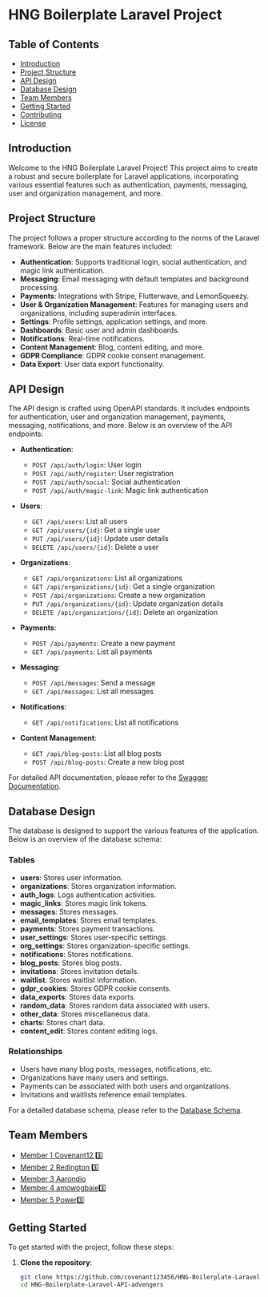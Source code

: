 # HNG Boilerplate Laravel Project

## Table of Contents
- [Introduction](#introduction)
- [Project Structure](#project-structure)
- [API Design](#api-design)
- [Database Design](#database-design)
- [Team Members](#team-members)
- [Getting Started](#getting-started)
- [Contributing](#contributing)
- [License](#license)

## Introduction
Welcome to the HNG Boilerplate Laravel Project! This project aims to create a robust and secure boilerplate for Laravel applications, incorporating various essential features such as authentication, payments, messaging, user and organization management, and more.

## Project Structure
The project follows a proper structure according to the norms of the Laravel framework. Below are the main features included:

- **Authentication**: Supports traditional login, social authentication, and magic link authentication.
- **Messaging**: Email messaging with default templates and background processing.
- **Payments**: Integrations with Stripe, Flutterwave, and LemonSqueezy.
- **User & Organization Management**: Features for managing users and organizations, including superadmin interfaces.
- **Settings**: Profile settings, application settings, and more.
- **Dashboards**: Basic user and admin dashboards.
- **Notifications**: Real-time notifications.
- **Content Management**: Blog, content editing, and more.
- **GDPR Compliance**: GDPR cookie consent management.
- **Data Export**: User data export functionality.

## API Design
The API design is crafted using OpenAPI standards. It includes endpoints for authentication, user and organization management, payments, messaging, notifications, and more. Below is an overview of the API endpoints:

- **Authentication**:
  - `POST /api/auth/login`: User login
  - `POST /api/auth/register`: User registration
  - `POST /api/auth/social`: Social authentication
  - `POST /api/auth/magic-link`: Magic link authentication

- **Users**:
  - `GET /api/users`: List all users
  - `GET /api/users/{id}`: Get a single user
  - `PUT /api/users/{id}`: Update user details
  - `DELETE /api/users/{id}`: Delete a user

- **Organizations**:
  - `GET /api/organizations`: List all organizations
  - `GET /api/organizations/{id}`: Get a single organization
  - `POST /api/organizations`: Create a new organization
  - `PUT /api/organizations/{id}`: Update organization details
  - `DELETE /api/organizations/{id}`: Delete an organization

- **Payments**:
  - `POST /api/payments`: Create a new payment
  - `GET /api/payments`: List all payments

- **Messaging**:
  - `POST /api/messages`: Send a message
  - `GET /api/messages`: List all messages

- **Notifications**:
  - `GET /api/notifications`: List all notifications

- **Content Management**:
  - `GET /api/blog-posts`: List all blog posts
  - `POST /api/blog-posts`: Create a new blog post

For detailed API documentation, please refer to the [Swagger Documentation](https://covenant123456.github.io/HNG-Boilerplate-Laravel-API-advengers/).

## Database Design
The database is designed to support the various features of the application. Below is an overview of the database schema:

### Tables
- **users**: Stores user information.
- **organizations**: Stores organization information.
- **auth_logs**: Logs authentication activities.
- **magic_links**: Stores magic link tokens.
- **messages**: Stores messages.
- **email_templates**: Stores email templates.
- **payments**: Stores payment transactions.
- **user_settings**: Stores user-specific settings.
- **org_settings**: Stores organization-specific settings.
- **notifications**: Stores notifications.
- **blog_posts**: Stores blog posts.
- **invitations**: Stores invitation details.
- **waitlist**: Stores waitlist information.
- **gdpr_cookies**: Stores GDPR cookie consents.
- **data_exports**: Stores data exports.
- **random_data**: Stores random data associated with users.
- **other_data**: Stores miscellaneous data.
- **charts**: Stores chart data.
- **content_edit**: Stores content editing logs.

### Relationships
- Users have many blog posts, messages, notifications, etc.
- Organizations have many users and settings.
- Payments can be associated with both users and organizations.
- Invitations and waitlists reference email templates.

For a detailed database schema, please refer to the [Database Schema](https://dbdiagram.io/d/Copy-of-HNG-Task-3-6691b5829939893daececa72).

## Team Members
- [Member 1 Covenant12 3️⃣](covenantekundayo@gmail.com)
- [Member 2 Redington 3️⃣](nobleehart8@gmail.com)
- [Member 3 Aarondio](dikaaron33@gmail.com)
- [Member 4 amowogbaje3️⃣ ](amowogbajegideon@gmail.com)
- [Member 5 Power3️⃣ ](powerbabaniyi32@gmail.com)

## Getting Started
To get started with the project, follow these steps:

1. **Clone the repository**:
   ```bash
   git clone https://github.com/covenant123456/HNG-Boilerplate-Laravel-API-advengers/
   cd HNG-Boilerplate-Laravel-API-advengers
